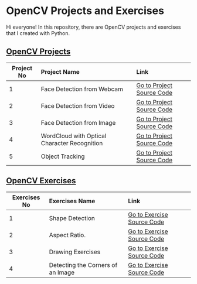 # OpenCV Projects and Exercises
 
Hi everyone! In this repository, there are OpenCV projects and exercises that I created with Python. 

## [OpenCV Projects](https://github.com/keremkargin0/OpenCV-Exercises-and-Applications/tree/main/Applications)


| Project No     | Project Name                                             | Link                                   |
| ---------------|:---------------------------------------------------------|:---------------------------------------|
| 1              | Face Detection from Webcam                               | [Go to Project Source Code](https://github.com/keremkargin0/OpenCV-Projects-and-Exercises/blob/main/Projects/01.Face%20Detection%20from%20Webcam.py) |
| 2              | Face Detection from Video                                | [Go to Project Source Code](https://github.com/keremkargin0/OpenCV-Projects-and-Exercises/blob/main/Projects/02.Face%20Detection%20from%20Video.py) |
| 3              | Face Detection from Image                                | [Go to Project Source Code](https://github.com/keremkargin0/OpenCV-Projects-and-Exercises/blob/main/Projects/03.Face%20Detection%20from%20Image.py) |
| 4              | WordCloud with Optical Character Recognition             | [Go to Project Source Code](https://github.com/keremkargin0/OpenCV-Projects-and-Exercises/blob/main/Projects/04.WordCloud%20with%20Optical%20Character%20Recognition.py) |
| 5              | Object Tracking                                          | [Go to Project Source Code](https://github.com/keremkargin0/OpenCV-Projects-and-Exercises/blob/main/Projects/05.Object%20Tracking.py) |


## [OpenCV Exercises](https://github.com/keremkargin0/OpenCV-Exercises-and-Applications/tree/main/Exercises)

| Exercises No     | Exercises Name                                           | Link                                   |
| -----------------|:---------------------------------------------------------|:---------------------------------------|
| 1                | Shape Detection                                          | [Go to Exercise Source Code]() |
| 2                | Aspect Ratio.                                            | [Go to Exercise Source Code]() |
| 3                | Drawing Exercises                                        | [Go to Exercise Source Code]() |
| 4                | Detecting the Corners of an Image                        | [Go to Exercise Source Code]() |
